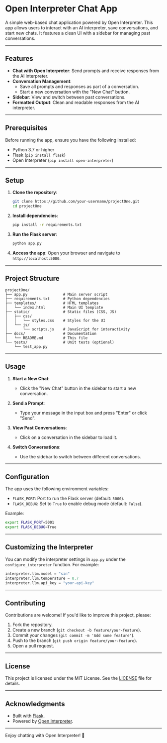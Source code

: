 # Open Interpreter Chat App

A simple web-based chat application powered by Open Interpreter. This app allows users to interact with an AI interpreter, save conversations, and start new chats. It features a clean UI with a sidebar for managing past conversations.

---

## Features

- **Chat with Open Interpreter**: Send prompts and receive responses from the AI interpreter.
- **Conversation Management**: 
  - Save all prompts and responses as part of a conversation.
  - Start a new conversation with the "New Chat" button.
- **Sidebar**: View and switch between past conversations.
- **Formatted Output**: Clean and readable responses from the AI interpreter.

---

## Prerequisites

Before running the app, ensure you have the following installed:

- Python 3.7 or higher
- Flask (`pip install flask`)
- Open Interpreter (`pip install open-interpreter`)

---

## Setup

1. **Clone the repository**:
   ```bash
   git clone https://github.com/your-username/projectOne.git
   cd projectOne
   ```

2. **Install dependencies**:
   ```bash
   pip install -r requirements.txt
   ```

3. **Run the Flask server**:
   ```bash
   python app.py
   ```

4. **Access the app**:
   Open your browser and navigate to `http://localhost:5000`.

---

## Project Structure

```
projectOne/
├── app.py                # Main server script
├── requirements.txt      # Python dependencies
├── templates/            # HTML templates
│   └── index.html        # Main UI template
├── static/               # Static files (CSS, JS)
│   ├── css/
│   │   └── styles.css    # Styles for the UI
│   └── js/
│       └── scripts.js    # JavaScript for interactivity
├── docs/                 # Documentation
│   └── README.md         # This file
└── tests/                # Unit tests (optional)
    └── test_app.py
```

---

## Usage

1. **Start a New Chat**:
   - Click the "New Chat" button in the sidebar to start a new conversation.

2. **Send a Prompt**:
   - Type your message in the input box and press "Enter" or click "Send".

3. **View Past Conversations**:
   - Click on a conversation in the sidebar to load it.

4. **Switch Conversations**:
   - Use the sidebar to switch between different conversations.

---

## Configuration

The app uses the following environment variables:

- `FLASK_PORT`: Port to run the Flask server (default: `5000`).
- `FLASK_DEBUG`: Set to `True` to enable debug mode (default: `False`).

Example:
```bash
export FLASK_PORT=5001
export FLASK_DEBUG=True
```

---

## Customizing the Interpreter

You can modify the interpreter settings in `app.py` under the `configure_interpreter` function. For example:

```python
interpreter.llm.model = "sin"
interpreter.llm.temperature = 0.7
interpreter.llm.api_key = "your-api-key"
```

---

## Contributing

Contributions are welcome! If you'd like to improve this project, please:

1. Fork the repository.
2. Create a new branch (`git checkout -b feature/your-feature`).
3. Commit your changes (`git commit -m 'Add some feature'`).
4. Push to the branch (`git push origin feature/your-feature`).
5. Open a pull request.

---

## License

This project is licensed under the MIT License. See the [LICENSE](LICENSE) file for details.

---

## Acknowledgments

- Built with [Flask](https://flask.palletsprojects.com/).
- Powered by [Open Interpreter](https://github.com/KillianLucas/open-interpreter).

---

Enjoy chatting with Open Interpreter! 🚀
